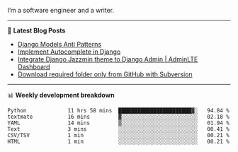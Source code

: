 I’m a software engineer and a writer.

-------

📕 **Latest Blog Posts**
<!-- BLOG-POST-LIST:START -->
- [Django Models Anti Patterns](https://dev.to/thearjun/django-models-anti-patterns-1ma1)
- [Implement Autocomplete in Django](https://dev.to/thearjun/implement-autocomplete-in-django-3h20)
- [Integrate Django Jazzmin theme to Django Admin | AdminLTE Dashboard](https://dev.to/thearjun/integrate-django-jazzmin-theme-to-django-admin-adminlte-dashboard-5aao)
- [Download required folder only from GitHub with Subversion](https://dev.to/thearjun/download-required-folder-only-from-github-with-subversion-2gpc)
<!-- BLOG-POST-LIST:END -->

-------

📊 **Weekly development breakdown**
<!--START_SECTION:waka-->

```text
Python             11 hrs 58 mins  ███████████████████████▓░   94.84 %
textmate           16 mins         ▓░░░░░░░░░░░░░░░░░░░░░░░░   02.18 %
YAML               14 mins         ▒░░░░░░░░░░░░░░░░░░░░░░░░   01.94 %
Text               3 mins          ░░░░░░░░░░░░░░░░░░░░░░░░░   00.41 %
CSV/TSV            1 min           ░░░░░░░░░░░░░░░░░░░░░░░░░   00.21 %
HTML               1 min           ░░░░░░░░░░░░░░░░░░░░░░░░░   00.21 %
```

<!--END_SECTION:waka-->
<img src='https://profile-counter.glitch.me/thearjun/count.svg' width='0px'>
